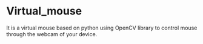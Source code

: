 # Virtual_mouse
It is a virtual mouse based on python using OpenCV library to control mouse through the webcam of your device.

